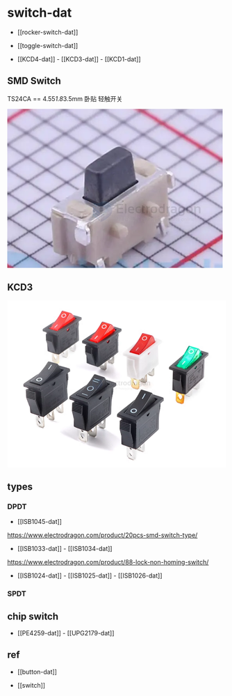 
# switch-dat 

- [[rocker-switch-dat]]

- [[toggle-switch-dat]]

- [[KCD4-dat]] - [[KCD3-dat]] - [[KCD1-dat]]


## SMD Switch 

TS24CA == 4.55*1.8*3.5mm 卧贴 轻触开关

![](2025-07-14-01-08-00.png)

## KCD3 

![](2025-06-17-17-43-08.png)


## types 


### DPDT

- [[ISB1045-dat]]

https://www.electrodragon.com/product/20pcs-smd-switch-type/

- [[ISB1033-dat]] - [[ISB1034-dat]]

https://www.electrodragon.com/product/88-lock-non-homing-switch/

- [[ISB1024-dat]] - [[ISB1025-dat]] - [[ISB1026-dat]]

### SPDT

## chip switch 

- [[PE4259-dat]] - [[UPG2179-dat]]


## ref 


- [[button-dat]]

- [[switch]]
